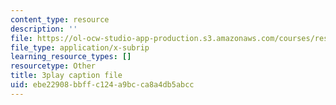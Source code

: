 ```yaml
---
content_type: resource
description: ''
file: https://ol-ocw-studio-app-production.s3.amazonaws.com/courses/res-ll-005-mathematics-of-big-data-and-machine-learning-january-iap-2020/ebe22908bbffc124a9bcca8a4db5abcc_KXJVqsbh_4Y.srt
file_type: application/x-subrip
learning_resource_types: []
resourcetype: Other
title: 3play caption file
uid: ebe22908-bbff-c124-a9bc-ca8a4db5abcc
---
```

